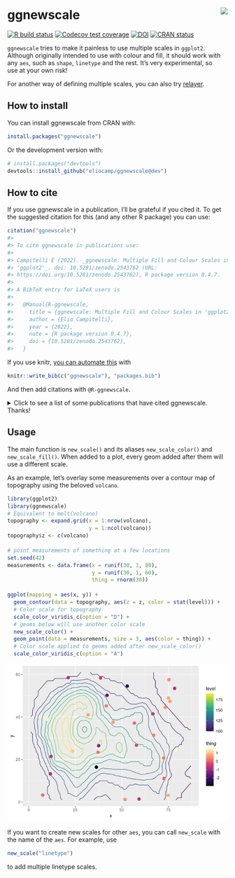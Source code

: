 
<!-- README.md is generated from README.Rmd. Please edit that file -->

# ggnewscale <img src='man/figures/logo.png' align="right" height="138.5" />

<!-- badges: start -->

[![R build
status](https://github.com/eliocamp/ggnewscale/workflows/R-CMD-check/badge.svg)](https://github.com/eliocamp/ggnewscale/actions)
[![Codecov test
coverage](https://codecov.io/gh/eliocamp/ggnewscale/branch/master/graph/badge.svg)](https://app.codecov.io/gh/eliocamp/ggnewscale?branch=master)
[![DOI](https://zenodo.org/badge/161934647.svg)](https://zenodo.org/badge/latestdoi/161934647)
[![CRAN
status](http://www.r-pkg.org/badges/version/ggnewscale)](https://cran.r-project.org/package=ggnewscale)
<!-- badges: end -->

`ggnewscale` tries to make it painless to use multiple scales in
`ggplot2`. Although originally intended to use with colour and fill, it
should work with any `aes`, such as `shape`, `linetype` and the rest.
It’s very experimental, so use at your own risk!

For another way of defining multiple scales, you can also try
[relayer](https://github.com/clauswilke/relayer).

## How to install

You can install ggnewscale from CRAN with:

``` r
install.packages("ggnewscale")
```

Or the development version with:

``` r
# install.packages("devtools")
devtools::install_github("eliocamp/ggnewscale@dev")
```

## How to cite

If you use ggnewscale in a publication, I’ll be grateful if you cited
it. To get the suggested citation for this (and any other R package) you
can use:

``` r
citation("ggnewscale")
#> 
#> To cite ggnewscale in publications use:
#> 
#> Campitelli E (2022). _ggnewscale: Multiple Fill and Colour Scales in
#> 'ggplot2'_. doi: 10.5281/zenodo.2543762 (URL:
#> https://doi.org/10.5281/zenodo.2543762), R package version 0.4.7.
#> 
#> A BibTeX entry for LaTeX users is
#> 
#>   @Manual{R-ggnewscale,
#>     title = {ggnewscale: Multiple Fill and Colour Scales in 'ggplot2'},
#>     author = {Elio Campitelli},
#>     year = {2022},
#>     note = {R package version 0.4.7},
#>     doi = {10.5281/zenodo.2543762},
#>   }
```

If you use knitr, [you can automate
this](https://bookdown.org/yihui/rmarkdown-cookbook/write-bib.html) with

``` r
knitr::write_bib(c("ggnewscale"), "packages.bib")
```

And then add citations with `@R-ggnewscale`.

<details>
<summary>
Click to see a list of some publications that have cited ggnewscale.
Thanks!
</summary>

\[1\] E. Akhil Prakash, T. Hromádková, T. Jabir, et al. “Dissemination
of Multidrug Resistant Bacteria to the Polar Environment - Role of the
Longest Migratory Bird Arctic Tern (Sterna Paradisaea)”. In: *Science of
The Total Environment* (Dec. 2021), p. 152727. ISSN: 0048-9697. DOI:
10.1016/j.scitotenv.2021.152727.

\[2\] R. AminiTabrizi, R. M. Wilson, J. D. Fudyma, et al. “Controls on
Soil Organic Matter Degradation and Subsequent Greenhouse Gas Emissions
Across a Permafrost Thaw Gradient in Northern Sweden”. In: *Front. Earth
Sci.* 8 (2020). ISSN: 2296-6463. DOI: 10.3389/feart.2020.557961.

\[3\] X. Ding, K. Liu, Q. Yan, et al. “Sugar and Organic Acid
Availability Modulate Soil Diazotroph Community Assembly and Species
Co-Occurrence Patterns on the Tibetan Plateau”. In: *Appl Microbiol
Biotechnol* (Oct. 2021). ISSN: 1432-0614. DOI:
10.1007/s00253-021-11629-9.

\[4\] T. G. Drivas, A. Lucas, and M. D. Ritchie. “eQTpLot: A
User-Friendly R Package for the Visualization of Colocalization between
eQTL and GWAS Signals”. In: *BioData Mining* 14.1 (Jul. 2021), p. 32.
ISSN: 1756-0381. DOI: 10.1186/s13040-021-00267-6.

\[5\] M. C. Granovetter, L. Ettensohn, and M. Behrmann. “With Childhood
Hemispherectomy, One Hemisphere Can Support—But Is Suboptimal for—Word
and Face Recognition”. In: *bioRxiv* (Nov. 2020), p. 2020.11.06.371823.
DOI: 10.1101/2020.11.06.371823.

\[6\] A. T. Hinsu, K. J. Panchal, R. J. Pandit, et al. “Characterizing
Rhizosphere Microbiota of Peanut (Arachis Hypogaea L.) from Pre-Sowing
to Post-Harvest of Crop under Field Conditions”. In: *Sci Rep* 11.1
(Aug. 2021), p. 17457. ISSN: 2045-2322. DOI: 10.1038/s41598-021-97071-3.

\[7\] M. Jenckel, I. Smith, T. King, et al. “Distribution and Genetic
Diversity of Hepatitis E Virus in Wild and Domestic Rabbits in
Australia”. In: *Pathogens* 10.12 (Dec. 2021), p. 1637. DOI:
10.3390/pathogens10121637.

\[8\] M. Jung, D. Wells, J. Rusch, et al. “Unified Single-Cell Analysis
of Testis Gene Regulation and Pathology in Five Mouse Strains”. In:
*eLife* 8 (Jun. 2019). Ed. by D. Bourc’his, P. J. Wittkopp and S.
Lukassen, p. e43966. ISSN: 2050-084X. DOI: 10.7554/eLife.43966.

\[9\] A. Lan, K. Kang, S. Tang, et al. “Fine-Scale Population Structure
and Demographic History of Han Chinese Inferred from Haplotype Network
of 111,000 Genomes”. In: *bioRxiv* (Jul. 2020), p. 2020.07.03.166413.
DOI: 10.1101/2020.07.03.166413.

\[10\] Z. Lapp, R. Crawford, A. Miles-Jay, et al. “Regional Spread of
blaNDM-1-containing Klebsiella Pneumoniae ST147 in Post-Acute Care
Facilities”. In: *Clinical Infectious Diseases* (May. 2021). ISSN:
1058-4838. DOI: 10.1093/cid/ciab457.

\[11\] E. Merino Tejero, D. Lashgari, R. Garc'ia-Valiente, et al.
“Multiscale Modeling of Germinal Center Recapitulates the Temporal
Transition From Memory B Cells to Plasma Cells Differentiation as
Regulated by Antigen Affinity-Based Tfh Cell Help”. In: *Front Immunol*
11 (Feb. 2021). ISSN: 1664-3224. DOI: 10.3389/fimmu.2020.620716.

\[12\] G. Papacharalampous, H. Tyralis, S. M. Papalexiou, et al.
“Global-Scale Massive Feature Extraction from Monthly Hydroclimatic Time
Series: Statistical Characterizations, Spatial Patterns and Hydrological
Similarity”. In: *Science of The Total Environment* 767 (May. 2021),
p. 144612. ISSN: 0048-9697. DOI: 10.1016/j.scitotenv.2020.144612.

\[13\] J. M. Quilty, A. E. Sikorska-Senoner, and D. Hah. “A Stochastic
Conceptual-Data-Driven Approach for Improved Hydrological Simulations”.
In: *Environmental Modelling & Software* (Jan. 2022), p. 105326. ISSN:
1364-8152. DOI: 10.1016/j.envsoft.2022.105326.

\[14\] A. Rutz, M. Sorokina, J. Galgonek, et al. “Open Natural Products
Research: Curation and Dissemination of Biological Occurrences of
Chemical Structures through Wikidata”. In: *bioRxiv* (Mar. 2021), p.
2021.02.28.433265. DOI: 10.1101/2021.02.28.433265.

\[15\] M. R. Scharn, M. C. G. Brachmann, M. A. Patchett, et al.
*Vegetation Responses to 26 Years of Warming at Latnjajaure Field
Station, Northern Sweden.*
<https://cdnsciencepub.com/doi/abs/10.1139/AS-2020-0042>.
Research-Article. Apr. 2021. DOI: 10.1139/AS-2020-0042.

\[16\] L. Seep, Z. Razaghi-Moghadam, and Z. Nikoloski. “Reaction Lumping
in Metabolic Networks for Application with Thermodynamic Metabolic Flux
Analysis”. In: *Scientific Reports* 11.1 (Apr. 2021), p. 8544. ISSN:
2045-2322. DOI: 10.1038/s41598-021-87643-8.

\[17\] O. Seppälä. “Spatial and Temporal Drivers of Soil Respiration in
a Tundra Environment”. PhD thesis. FACULTY OF SCIENCE DEPARTMENT OF
GEOSCIENCES AND GEOGRAPHY GEOGRAPHY: UNIVERSITY OF HELSINKI, 2020.

\[18\] L. Shah, C. A. Arnillas, and G. B. Arhonditsis. “Characterizing
Temporal Trends of Meteorological Extremes in Southern and Central
Ontario, Canada”. In: *Weather and Climate Extremes* (Jan. 2022), p.
100411. ISSN: 2212-0947. DOI: 10.1016/j.wace.2022.100411.

\[19\] C. C. Smith, S. Entwistle, C. Willis, et al. “Landscape and
Selection of Vaccine Epitopes in SARS-CoV-2”. In: *bioRxiv* (Jun. 2020).
DOI: 10.1101/2020.06.04.135004.

\[20\] A. Torres-Esp'in, A. Chou, J. R. Huie, et al. “Reproducible
Analysis of Disease Space via Principal Components Using the Novel R
Package syndRomics”. In: *eLife* 10 (Jan. 2021). Ed. by M. Zaidi and M.
Barton, p. e61812. ISSN: 2050-084X. DOI: 10.7554/eLife.61812.

\[21\] K. Tougeron and C. Iltis. *Impact of Heat Stress on the Fitness
Outcomes of Symbiotic Infection in Aphids: A Meta-Analysis*. Nov. 2021.
DOI: 10.32942/osf.io/nxdaw.

\[22\] L. Weidenauer and M. Quadroni. “Phosphorylation in the Charged
Linker Modulates Interactions and Secretion of Hsp90*β*”. In: *Cells*
10.7 (Jul. 2021), p. 1701. DOI: 10.3390/cells10071701.

\[23\] D. Wendisch, O. Dietrich, T. Mari, et al. “SARS-CoV-2 Infection
Triggers Profibrotic Macrophage Responses and Lung Fibrosis”. In: *Cell*
(Nov. 2021). ISSN: 0092-8674. DOI: 10.1016/j.cell.2021.11.033.

\[24\] R. J. Wright, M. G. I. Langille, and T. R. Walker. “Food or Just
a Free Ride? A Meta-Analysis Reveals the Global Diversity of the
Plastisphere”. In: *The ISME Journal* 15.3 (Mar. 2021), pp. 789-806.
ISSN: 1751-7370. DOI: 10.1038/s41396-020-00814-9.

\[25\] A. Yan, J. Butcher, D. Mack, et al. “Virome Sequencing of the
Human Intestinal MucosalInterface”. In: *Front Cell Infect Microbiol* 10
(Oct. 2020). ISSN: 2235-2988. DOI: 10.3389/fcimb.2020.582187.

\[26\] P. Zannini, F. Frascaroli, J. Nascimbene, et al. “Sacred Natural
Sites and Biodiversity Conservation: A Systematic Review”. In:
*Biodivers Conserv* (Sep. 2021). ISSN: 1572-9710. DOI:
10.1007/s10531-021-02296-3.
</details>

## Usage

The main function is `new_scale()` and its aliases `new_scale_color()`
and `new_scale_fill()`. When added to a plot, every geom added after
them will use a different scale.

As an example, let’s overlay some measurements over a contour map of
topography using the beloved `volcano`.

``` r
library(ggplot2)
library(ggnewscale)
# Equivalent to melt(volcano)
topography <- expand.grid(x = 1:nrow(volcano),
                          y = 1:ncol(volcano))
topography$z <- c(volcano)

# point measurements of something at a few locations
set.seed(42)
measurements <- data.frame(x = runif(30, 1, 80),
                           y = runif(30, 1, 60),
                           thing = rnorm(30))

ggplot(mapping = aes(x, y)) +
  geom_contour(data = topography, aes(z = z, color = stat(level))) +
  # Color scale for topography
  scale_color_viridis_c(option = "D") +
  # geoms below will use another color scale
  new_scale_color() +
  geom_point(data = measurements, size = 3, aes(color = thing)) +
  # Color scale applied to geoms added after new_scale_color()
  scale_color_viridis_c(option = "A")
```

![](man/figures/README-unnamed-chunk-3-1.png)<!-- -->

If you want to create new scales for other `aes`, you can call
`new_scale` with the name of the `aes`. For example, use

``` r
new_scale("linetype")
```

to add multiple linetype scales.
